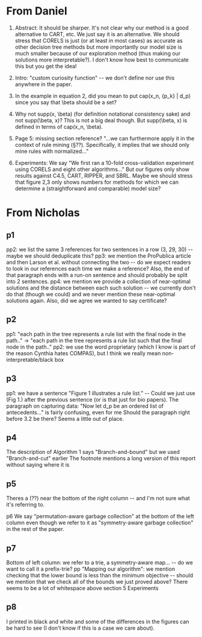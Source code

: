 # From Daniel

1. Abstract: It should be sharper. It's not clear why our method is a good alternative to CART, etc. We just say it is
an alternative. We should stress that CORELS is just (or at least in most cases) as accurate as
other decision tree methods but more importantly our model size is much smaller because of our exploration method
(thus making our solutions more interpretable?).
I don't know how best to communicate this but you get the idea!

2. Intro: "custom curiosity function" -- we don't define nor use this anywhere in the paper.

3. In the example in equation 2, did you mean to put
cap(x_n, {p_k} | d_p) since you say that \beta should be a set?

4. Why not supp(x, \beta) (for definition notational consistency sake) and not supp(\beta, x)?
This is not a big deal though. But supp(\beta, x) is defined in terms of cap(x_n, \beta).

5. Page 5: missing section reference?
"...we can furthermore apply it in the context of rule mining (§??).
Specifically, it implies that we should only mine rules with normalized..."

6. Experiments: We say "We first ran a 10-fold cross-validation experiment using CORELS and eight other algorithms..."
But our figures only show results against C4.5, CART, RIPPER, and SBRL. Maybe we should stress that figure 2,3 only
shows numbers for methods for which we can determine a (straightforward and comparable) model size?

# From Nicholas

## p1
pp2: we list the same 3 references for two sentences in a row (3, 29, 30) -- maybe we should deduplicate this?
pp3: we mention the ProPublica article and then Larson et al. without connecting the two -- do we expect readers to look in our references each time we make a reference?
Also, the end of that paragraph ends with a run-on sentence and should probably be split into 2 sentences.
pp4: we mention we provide a collection of near-optimal solutions and the distance between each such solution -- we currently don't do that (though we could) and we never mention these near-optimal solutions again.
Also, did we agree we wanted to say certificate?

## p2
pp1: "each path in the tree represents a rule list with the final node in the path.." -> "each path in the tree represents a rule list such that the final node in the path.."
pp2: we use the word proprietary (which I know is part of the reason Cynthia hates COMPAS), but I think we really mean non-interpretable/black box

## p3
pp1: we have a sentence "Figure 1 illustrates a rule list." -- Could we just use (Fig 1.) after the previous sentence (or is that just for bio papers).
The paragraph on capturing data: "Now let d_p be an ordered list of antecedents..." is fairly confusing, even for me
Should the paragraph right before 3.2 be there? Seems a little out of place.

## p4
The description of Algorithm 1 says "Branch-and-bound" but we used "Branch-and-cut" earlier
The footnote mentions a long version of this report without saying where it is

## p5
Theres a (??) near the bottom of the right column -- and I'm not sure what it's referring to.

p6
We say "permutation-aware garbage collection" at the bottom of the left column even though we refer to it as "symmetry-aware garbage collection" in the rest of the paper.

## p7
Bottom of left column: we refer to a trie, a symmetry-aware map... -- do we want to call it a prefix-trie?
pp "Mapping our algorithm": we mention checking that the lower bound is less than the minimum objective -- should we mention that we check all of the bounds we just proved above?
There seems to be a lot of whitespace above section 5 Experiments

## p8
I printed in black and white and some of the differences in the figures can be hard to see (I don't know if this is a case we care about).
